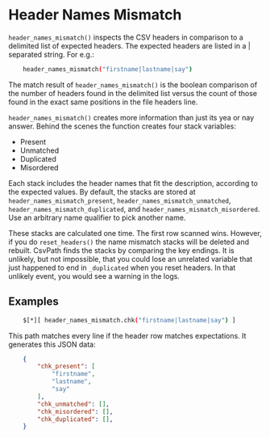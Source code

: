 
# Header Names Mismatch

`header_names_mismatch()` inspects the CSV headers in comparison to a delimited list of expected headers. The expected headers are listed in a | separated string. For e.g.:

```bash
    header_names_mismatch("firstname|lastname|say")
```

The match result of `header_names_mismatch()` is the boolean comparison of the number of headers found in the delimited list versus the count of those found in the exact same positions in the file headers line.

`header_names_mismatch()` creates more information than just its yea or nay answer. Behind the scenes the function creates four stack variables:

- Present
- Unmatched
- Duplicated
- Misordered

Each stack includes the header names that fit the description, according to the expected values. By default, the stacks are stored at `header_names_mismatch_present`, `header_names_mismatch_unmatched`, `header_names_mismatch_duplicated`, and `header_names_mismatch_misordered`. Use an arbitrary name qualifier to pick another name.

These stacks are calculated one time. The first row scanned wins. However, if you do `reset_headers()` the name mismatch stacks will be deleted and rebuilt. CsvPath finds the stacks by comparing the key endings. It is unlikely, but not impossible, that you could lose an unrelated variable that just happened to end in `_duplicated` when you reset headers. In that unlikely event, you would see a warning in the logs.

## Examples

```bash
    $[*][ header_names_mismatch.chk("firstname|lastname|say") ]
```

This path matches every line if the header row matches expectations. It generates this JSON data:

```json
    {
        "chk_present": [
            "firstname",
            "lastname",
            "say"
        ],
        "chk_unmatched": [],
        "chk_misordered": [],
        "chk_duplicated": [],
    }
```




